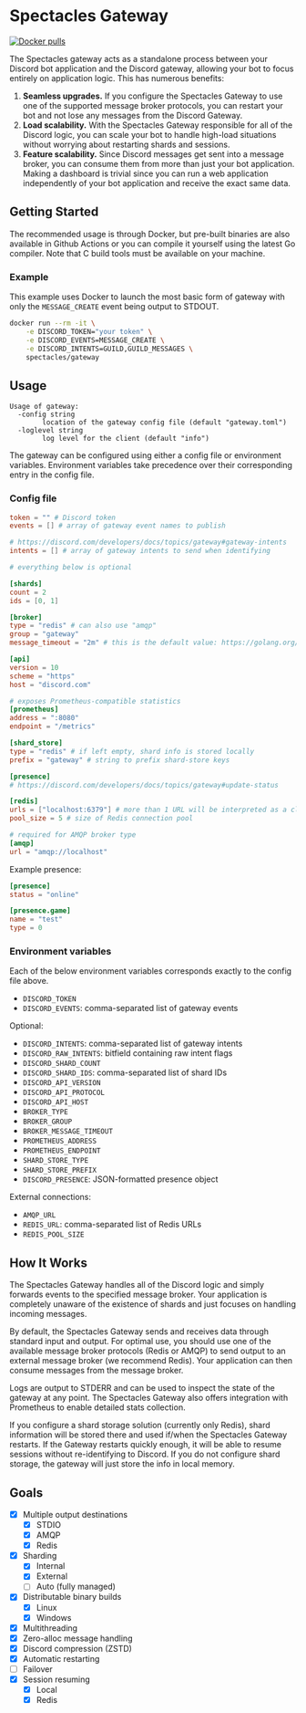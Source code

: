 # Spectacles Gateway

[![Docker pulls](https://img.shields.io/docker/pulls/spectacles/gateway)](https://hub.docker.com/r/spectacles/gateway)

The Spectacles gateway acts as a standalone process between your Discord bot application and the
Discord gateway, allowing your bot to focus entirely on application logic. This has numerous
benefits:

1. **Seamless upgrades.** If you configure the Spectacles Gateway to use one of the supported
message broker protocols, you can restart your bot and not lose any messages from the Discord
Gateway.
2. **Load scalability.** With the Spectacles Gateway responsible for all of the Discord logic,
you can scale your bot to handle high-load situations without worrying about restarting shards
and sessions.
3. **Feature scalability.** Since Discord messages get sent into a message broker, you can consume
them from more than just your bot application. Making a dashboard is trivial since you can run a
web application independently of your bot application and receive the exact same data.

## Getting Started

The recommended usage is through Docker, but pre-built binaries are also available in Github
Actions or you can compile it yourself using the latest Go compiler. Note that C build tools must
be available on your machine.

### Example

This example uses Docker to launch the most basic form of gateway with only the `MESSAGE_CREATE`
event being output to STDOUT.

```bash
docker run --rm -it \
	-e DISCORD_TOKEN="your token" \
	-e DISCORD_EVENTS=MESSAGE_CREATE \
	-e DISCORD_INTENTS=GUILD,GUILD_MESSAGES \
	spectacles/gateway
```

## Usage

```
Usage of gateway:
  -config string
        location of the gateway config file (default "gateway.toml")
  -loglevel string
        log level for the client (default "info")
```

The gateway can be configured using either a config file or environment variables. Environment
variables take precedence over their corresponding entry in the config file.

### Config file

```toml
token = "" # Discord token
events = [] # array of gateway event names to publish

# https://discord.com/developers/docs/topics/gateway#gateway-intents
intents = [] # array of gateway intents to send when identifying

# everything below is optional

[shards]
count = 2
ids = [0, 1]

[broker]
type = "redis" # can also use "amqp"
group = "gateway"
message_timeout = "2m" # this is the default value: https://golang.org/pkg/time/#ParseDuration

[api]
version = 10
scheme = "https"
host = "discord.com"

# exposes Prometheus-compatible statistics
[prometheus]
address = ":8080"
endpoint = "/metrics"

[shard_store]
type = "redis" # if left empty, shard info is stored locally
prefix = "gateway" # string to prefix shard-store keys

[presence]
# https://discord.com/developers/docs/topics/gateway#update-status

[redis]
urls = ["localhost:6379"] # more than 1 URL will be interpreted as a cluster
pool_size = 5 # size of Redis connection pool

# required for AMQP broker type
[amqp]
url = "amqp://localhost"
```

Example presence:

```toml
[presence]
status = "online"

[presence.game]
name = "test"
type = 0
```

### Environment variables

Each of the below environment variables corresponds exactly to the config file above.

- `DISCORD_TOKEN`
- `DISCORD_EVENTS`: comma-separated list of gateway events

Optional:

- `DISCORD_INTENTS`: comma-separated list of gateway intents
- `DISCORD_RAW_INTENTS`: bitfield containing raw intent flags
- `DISCORD_SHARD_COUNT`
- `DISCORD_SHARD_IDS`: comma-separated list of shard IDs
- `DISCORD_API_VERSION`
- `DISCORD_API_PROTOCOL`
- `DISCORD_API_HOST`
- `BROKER_TYPE`
- `BROKER_GROUP`
- `BROKER_MESSAGE_TIMEOUT`
- `PROMETHEUS_ADDRESS`
- `PROMETHEUS_ENDPOINT`
- `SHARD_STORE_TYPE`
- `SHARD_STORE_PREFIX`
- `DISCORD_PRESENCE`: JSON-formatted presence object

External connections:

- `AMQP_URL`
- `REDIS_URL`: comma-separated list of Redis URLs
- `REDIS_POOL_SIZE`

## How It Works

The Spectacles Gateway handles all of the Discord logic and simply forwards events to the specified
message broker. Your application is completely unaware of the existence of shards and just focuses
on handling incoming messages.

By default, the Spectacles Gateway sends and receives data through standard input and output. For
optimal use, you should use one of the available message broker protocols (Redis or AMQP) to
send output to an external message broker (we recommend Redis). Your application can then
consume messages from the message broker.

Logs are output to STDERR and can be used to inspect the state of the gateway at any point. The
Spectacles Gateway also offers integration with Prometheus to enable detailed stats collection.

If you configure a shard storage solution (currently only Redis), shard information will be stored
there and used if/when the Spectacles Gateway restarts. If the Gateway restarts quickly enough, it
will be able to resume sessions without re-identifying to Discord. If you do not configure shard
storage, the gateway will just store the info in local memory.

## Goals

- [x] Multiple output destinations
	- [x] STDIO
	- [x] AMQP
	- [x] Redis
- [x] Sharding
	- [x] Internal
	- [x] External
	- [ ] Auto (fully managed)
- [x] Distributable binary builds
	- [x] Linux
	- [x] Windows
- [x] Multithreading
- [x] Zero-alloc message handling
- [x] Discord compression (ZSTD)
- [x] Automatic restarting
- [ ] Failover
- [x] Session resuming
	- [x] Local
	- [x] Redis
